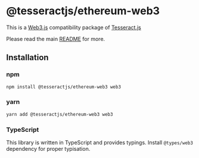 # @tesseractjs/ethereum-web3

This is a [Web3.js](https://github.com/ethereum/web3.js) compatibility package of [Tesseract.js](https://github.com/tesseract-one/Tesseract.js)

Please read the main [README](https://github.com/tesseract-one/Tesseract.js/blob/master/README.md) for more.

## Installation

### npm

```bash
npm install @tesseractjs/ethereum-web3 web3
```

### yarn

```bash
yarn add @tesseractjs/ethereum-web3 web3
```

### TypeScript
This library is written in TypeScript and provides typings. Install `@types/web3` dependency for proper typisation.